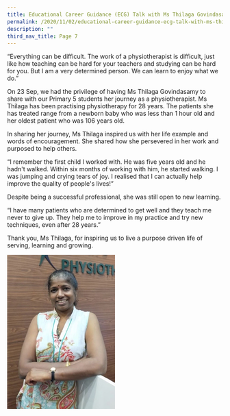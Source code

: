 ```yaml
---
title: Educational Career Guidance (ECG) Talk with Ms Thilaga Govindasamy
permalink: /2020/11/02/educational-career-guidance-ecg-talk-with-ms-thilaga-govindasamy/
description: ""
third_nav_title: Page 7
---
```

<p>&ldquo;Everything can be difficult. The work of a physiotherapist is difficult, just like how teaching can be hard for your teachers and studying can be hard for you. But I am a very determined person. We can learn to enjoy what we do.&rdquo;</p>
<p>On 23 Sep, we had the privilege of having Ms Thilaga Govindasamy to share with our Primary 5 students her journey as a physiotherapist. Ms Thilaga has been practising physiotherapy for 28 years. The patients she has treated range from a newborn baby who was less than 1 hour old and her oldest patient who was 106 years old.</p>
<p>In sharing her journey, Ms Thilaga inspired us with her life example and words of encouragement. She shared how she persevered in her work and purposed to help others.</p>
<p>&ldquo;I remember the first child I worked with. He was five years old and he hadn't walked. Within six months of working with him, he started walking. I was jumping and crying tears of joy. I realised that I can actually help improve the quality of people's lives!&rdquo;</p>
<p>Despite being a successful professional, she was still open to new learning.</p>
<p>&ldquo;I have many patients who are determined to get well and they teach me never to give up. They help me to improve in my practice and try new techniques, even after 28 years.&rdquo;</p>
<p>Thank you, Ms Thilaga, for inspiring us to live a purpose driven life of serving, learning and growing.</p>
<img src="/images/Ms-Thilaga.jpg" 
     style="width:50%">